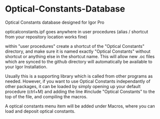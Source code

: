 # Optical-Constants-Database
Optical Constants database designed for Igor Pro


opticalconstants.ipf goes anywhere in user procedures (alias / shortcut from your repository location works fine)

within "user procedures" create a shortcut of the "Optical Constants" directory, and make sure it is named exactly "Optical Constants" without shortcut or anything else in the shortcut name.  This will allow new .oc files which are synced to the github directory will automatically be available to your Igor Installation.

Usually this is a supporting library which is called from other programs as needed.  However, if you want to use Optical Constants independantly of other packages, it can be loaded by simply opening up your default procedure (ctrl+M) and adding the line
#include "Optical Constants"
to the top of the file, and compiling the macros.

A optical constants menu item will be added under Macros, where you can load and deposit optical constants.

